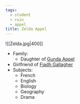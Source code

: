 ```yaml
---
tags:
  - student
  - ruin
  - appel
title: Zelda Appel
---
```


![[Zelda.jpg|400]]
- Family:
	- Daughter of [Gunda Appel](Gunda%20Appel.md)
- Girlfriend of [Fiadh Gallagher](Fiadh%20Gallagher.md)
- Subjects:
	- French
	- English
	- Biology
	- Geography
	- Drama
